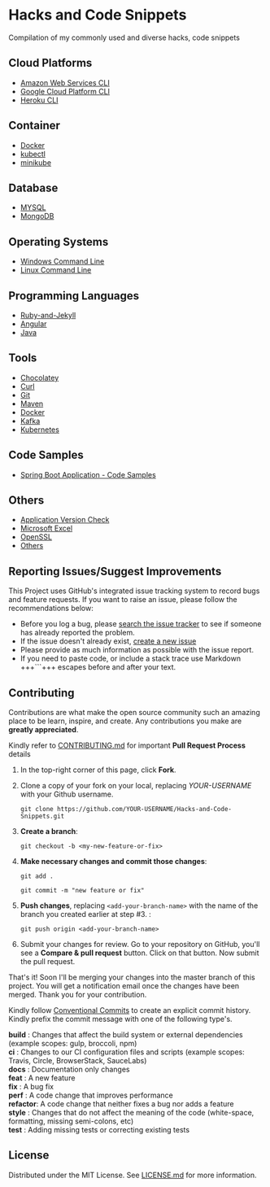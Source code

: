 # Hacks and Code Snippets

Compilation of my commonly used and diverse hacks, code snippets

## Cloud Platforms

- [Amazon Web Services CLI](./cloud/CLI-Amazon-Web-Services.md)
- [Google Cloud Platform CLI](./cloud/CLI-Google-Cloud-Platform.md)
- [Heroku CLI](./cloud/CLI-Heroku.md)

## Container

- [Docker](./container/Docker.md)
- [kubectl](./container/kubectl.md)
- [minikube](./container/minikube.md)

## Database

- [MYSQL](./database/RDBMS-MYSQL.sql)
- [MongoDB](./database/NoSQL-MongoDB.MD)

## Operating Systems

- [Windows Command Line](./operating-system/OS-Windows-Command-Line.md)
- [Linux Command Line](./operating-system/OS-Linux-Command-Line.md)

## Programming Languages

- [Ruby-and-Jekyll](./programming/Ruby-and-Jekyll.md)
- [Angular](./programming/Angular.md)
- [Java](./programming/Java.md)

## Tools

- [Chocolatey](./tools/Chocolatey.md)
- [Curl](./tools/Curl.md)
- [Git](https://anantharajuc.github.io/Git/)
- [Maven](./tools/Maven.md)
- [Docker](./tools/Docker.md)
- [Kafka](./tools/Kafka.md)
- [Kubernetes](./tools/Kubernetes.md)

## Code Samples

- [Spring Boot Application - Code Samples](./SpringBootApplication-CodeSample.md)

## Others

- [Application Version Check](./Application-Version-Check.md)
- [Microsoft Excel](./MicrosoftExcel.md)
- [OpenSSL](./OpenSSL.md)
- [Others](./Others.md)

## Reporting Issues/Suggest Improvements

This Project uses GitHub's integrated issue tracking system to record bugs and feature requests. If you want to raise an issue, please follow the recommendations below:

* 	Before you log a bug, please [search the issue tracker](https://github.com/AnanthaRajuC/Hacks-and-Code-Snippets/search?type=Issues) to see if someone has already reported the problem.
* 	If the issue doesn't already exist, [create a new issue](https://github.com/AnanthaRajuC/Hacks-and-Code-Snippets/issues/new)
* 	Please provide as much information as possible with the issue report.
* 	If you need to paste code, or include a stack trace use Markdown +++```+++ escapes before and after your text.

<!-- CONTRIBUTING -->
## Contributing

Contributions are what make the open source community such an amazing place to be learn, inspire, and create. Any contributions you make are **greatly appreciated**.

Kindly refer to [CONTRIBUTING.md](/CONTRIBUTING.md) for important **Pull Request Process** details

1. In the top-right corner of this page, click **Fork**.

2. Clone a copy of your fork on your local, replacing *YOUR-USERNAME* with your Github username.

   `git clone https://github.com/YOUR-USERNAME/Hacks-and-Code-Snippets.git`

3. **Create a branch**: 

   `git checkout -b <my-new-feature-or-fix>`

4. **Make necessary changes and commit those changes**:

   `git add .`

   `git commit -m "new feature or fix"`

5. **Push changes**, replacing `<add-your-branch-name>` with the name of the branch you created earlier at step #3. :

   `git push origin <add-your-branch-name>`

6. Submit your changes for review. Go to your repository on GitHub, you'll see a **Compare & pull request** button. Click on that button. Now submit the pull request.

That's it! Soon I'll be merging your changes into the master branch of this project. You will get a notification email once the changes have been merged. Thank you for your contribution.

Kindly follow [Conventional Commits](https://www.conventionalcommits.org/en/v1.0.0/) to create an explicit commit history. Kindly prefix the commit message with one of the following type's.

**build**   : Changes that affect the build system or external dependencies (example scopes: gulp, broccoli, npm)  
**ci**      : Changes to our CI configuration files and scripts (example scopes: Travis, Circle, BrowserStack, SauceLabs)  
**docs**    : Documentation only changes  
**feat**    : A new feature  
**fix**     : A bug fix  
**perf**    : A code change that improves performance  
**refactor**: A code change that neither fixes a bug nor adds a feature  
**style**   : Changes that do not affect the meaning of the code (white-space, formatting, missing semi-colons, etc)  
**test**    : Adding missing tests or correcting existing tests  

## License

Distributed under the MIT License. See [LICENSE.md](/LICENSE.md) for more information.

